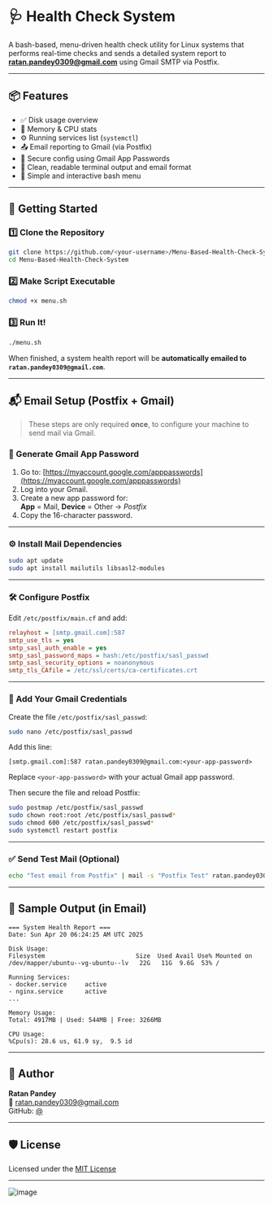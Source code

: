 
# 🩺 Health Check System

A bash-based, menu-driven health check utility for Linux systems that performs real-time checks and sends a detailed system report to **ratan.pandey0309@gmail.com** using Gmail SMTP via Postfix.

---

## 📦 Features

- ✅ Disk usage overview  
- 🧠 Memory & CPU stats  
- ⚙️ Running services list (`systemctl`)  
- 📤 Email reporting to Gmail (via Postfix)  
- 🔐 Secure config using Gmail App Passwords  
- 🧾 Clean, readable terminal output and email format  
- 📜 Simple and interactive bash menu  

---

## 🚀 Getting Started

### 1️⃣ Clone the Repository

```bash
git clone https://github.com/<your-username>/Menu-Based-Health-Check-System.git
cd Menu-Based-Health-Check-System
```

### 2️⃣ Make Script Executable

```bash
chmod +x menu.sh
```

### 3️⃣ Run It!

```bash
./menu.sh
```

When finished, a system health report will be **automatically emailed to `ratan.pandey0309@gmail.com`**.

---

## 📬 Email Setup (Postfix + Gmail)

> These steps are only required **once**, to configure your machine to send mail via Gmail.

### 🔐 Generate Gmail App Password

1. Go to: [https://myaccount.google.com/apppasswords](https://myaccount.google.com/apppasswords)  
2. Log into your Gmail.  
3. Create a new app password for:  
   **App** = Mail, **Device** = Other → _Postfix_  
4. Copy the 16-character password.

---

### ⚙️ Install Mail Dependencies

```bash
sudo apt update
sudo apt install mailutils libsasl2-modules
```

---

### 🛠️ Configure Postfix

Edit `/etc/postfix/main.cf` and add:

```ini
relayhost = [smtp.gmail.com]:587
smtp_use_tls = yes
smtp_sasl_auth_enable = yes
smtp_sasl_password_maps = hash:/etc/postfix/sasl_passwd
smtp_sasl_security_options = noanonymous
smtp_tls_CAfile = /etc/ssl/certs/ca-certificates.crt
```

---

### 🔐 Add Your Gmail Credentials

Create the file `/etc/postfix/sasl_passwd`:

```bash
sudo nano /etc/postfix/sasl_passwd
```

Add this line:

```
[smtp.gmail.com]:587 ratan.pandey0309@gmail.com:<your-app-password>
```

Replace `<your-app-password>` with your actual Gmail app password.

Then secure the file and reload Postfix:

```bash
sudo postmap /etc/postfix/sasl_passwd
sudo chown root:root /etc/postfix/sasl_passwd*
sudo chmod 600 /etc/postfix/sasl_passwd*
sudo systemctl restart postfix
```

---

### ✅ Send Test Mail (Optional)

```bash
echo "Test email from Postfix" | mail -s "Postfix Test" ratan.pandey0309@gmail.com
```

---

## 📂 Sample Output (in Email)

```
=== System Health Report ===
Date: Sun Apr 20 06:24:25 AM UTC 2025

Disk Usage:
Filesystem                         Size  Used Avail Use% Mounted on
/dev/mapper/ubuntu--vg-ubuntu--lv   22G   11G  9.6G  53% /

Running Services:
- docker.service     active
- nginx.service      active
...

Memory Usage:
Total: 4917MB | Used: 544MB | Free: 3266MB

CPU Usage:
%Cpu(s): 28.6 us, 61.9 sy,  9.5 id
```

---

## 👤 Author

**Ratan Pandey**  
📧 [ratan.pandey0309@gmail.com](mailto:ratan.pandey0309@gmail.com)  
GitHub: [@<your-username>](https://github.com/<your-username>)

---

## 🛡️ License

Licensed under the [MIT License](LICENSE)

---


![image](https://github.com/user-attachments/assets/b3b5d78a-e9b5-416c-96d3-bc79c9bf6dbf)

